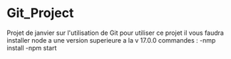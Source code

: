 # Git_Project
Projet de janvier sur l'utilisation de Git
pour utiliser ce projet il vous faudra installer node a une version superieure a la v 17.0.0
commandes :
-nmp install
-npm start
